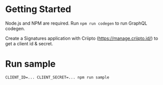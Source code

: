 # Getting Started

Node.js and NPM are required. Run `npm run codegen` to run GraphQL codegen.

Create a Signatures application with Criipto (https://manage.criipto.id/) to get a client id & secret.

# Run sample

`CLIENT_ID=... CLIENT_SECRET=... npm run sample`